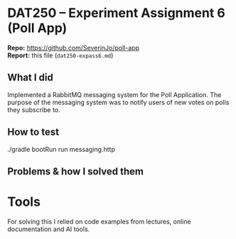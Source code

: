 # DAT250 – Experiment Assignment 6 (Poll App)

**Repo:** https://github.com/SeverinJo/poll-app  
**Report:** this file (`dat250-expass6.md`)

## What I did
Implemented a RabbitMQ messaging system for the Poll Application. The purpose of the messaging system was to notify users of new votes on polls they subscribe to.

## How to test
./gradle bootRun
run messaging.http

##  Problems & how I solved them


# Tools
For solving this I relied on code examples from lectures, online documentation and AI tools.
